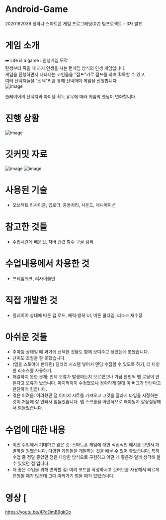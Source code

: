 # Android-Game
2020182038 정하나 스마트폰 게임 프로그래밍(02) 텀프로젝트 - 3차 발표

# 게임 소개
➡️ Life is a game : 인생게임 모작  
탄생부터 죽을 때 까지 인생을 사는 런게임 방식의 인생 게임입니다.<br/> 
게임을 진행하면서 나타나는 코인들을 "점프"키로 점프를 하며 획득할 수 있고,<br/>
여러 선택지들을 "선택"키를 통해 선택하며 게임을 진행합니다.<br/>
![image](https://user-images.githubusercontent.com/73771420/229375499-0a246779-467b-4f42-99ba-7219c42a142d.png)<br/> 

플레이어의 선택지와 아이템 획득 유무에 따라 게임의 엔딩이 변화합니다.


# 진행 상황
![image](https://github.com/onehana1/Android-Game/assets/73771420/e4079b5d-e223-4fa1-842b-4c270f337cca)

# 깃커밋 자료
![image](https://github.com/onehana1/Android-Game/assets/73771420/adce127a-185e-4684-a7fb-42ef0152f559)
![image](https://github.com/onehana1/Android-Game/assets/73771420/d376ef66-e6dc-487b-b370-e141c312ae5c)


# 사용된 기술
- 오브젝트 리사이클, 맵로더, 충돌처리, 사운드, 애니메이션

# 참고한 것들
- 수업시간에 배운것, 자바 관련 함수 구글 검색

# 수업내용에서 차용한 것
- 프레임워크, 리사이클빈

# 직접 개발한 것
- 플레이어 상태에 따른 맵 로드, 체력·행복 UI, 버튼 쿨타임, 리소스 재수정

# 아쉬운 것들
- 주마등 상태일 때 과거에 선택한 것들도 함께 보여주고 싶었는데 못했습니다.
- 난이도 조절을 잘 못했습니다.
- (앱을 스토어에 판다면) 갤러리 시스템 넣어서 엔딩 수집할 수 있도록 하기, 더 다양한 리소스를 사용하기.
- 해결하지 못한 문제: 언제 오류가 발생하는지 모르겠으나 가끔 한번씩 맵 로딩이 안된다고 오류가 났습니다. 마지막까지 수정했으나 정확하게 절대 이 버그가 안난다고 판단하기 힘듭니다.
- 겪은 어려움: 어려웠던 점 이미지 시트를 가져오고 그것을 잘라서 타입을 지정하는 것이 처음에 잘 안돼서 힘들었습니다. 맵 스크롤을 어떤식으로 해야될지 갈팡질팡해서 힘들었습니다.

# 수업에 대한 내용
- 이번 수업에서 기대하고 얻은 것: 스마트폰 게임에 대한 직접적인 예시를 보면서 개발하길 원했습니다. 다양한 게임들을 개발하는 것을 배울 수 있어 좋았습니다. 특히 수업 중 정말 좋았던 점은 다양한 방식으로 구현하고 어떤 게 좋은것 일까 생각해 볼 수 있었던 점 입니다.
- 더 좋은 수업을 위해 변화할 점: 미리 코드를 작성하시고 깃허브를 사용해서 빠르게 진행될 때가 많은데 그때 따라가기 힘들 때가 있었습니다. 

# 영상 [
https://youtu.be/4PcOmB9gkDo

